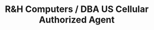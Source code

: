 ---
title: "R&H Computers / DBA US Cellular Authorized Agent"
url: /blacksburg/rundh-computers-dba-us-cellular-authorized-agent/
shop: Computer
---